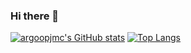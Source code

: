 ### Hi there 👋

[![argoopjmc's GitHub stats](https://github-readme-stats.vercel.app/api?username=argoopjmc)](https://github.com/anuraghazra/github-readme-stats)
[![Top Langs](https://github-readme-stats.vercel.app/api/top-langs/?username=argoopjmc&layout=compact&langs_count=8)](https://github.com/anuraghazra/github-readme-stats)
<!--
**argoopjmc/argoopjmc** is a ✨ _special_ ✨ repository because its `README.md` (this file) appears on your GitHub profile.

Here are some ideas to get you started:

- 🔭 I’m currently working on ...
- 🌱 I’m currently learning ...
- 👯 I’m looking to collaborate on ...
- 🤔 I’m looking for help with ...
- 💬 Ask me about ...
- 📫 How to reach me: ...
- 😄 Pronouns: ...
- ⚡ Fun fact: ...
-->
